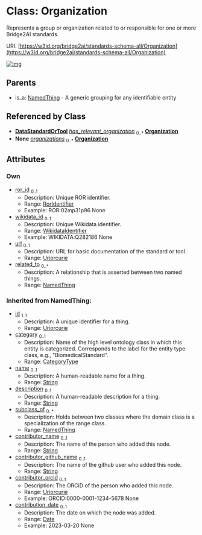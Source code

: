 
# Class: Organization

Represents a group or organization related to or responsible for one or more Bridge2AI standards.

URI: [https://w3id.org/bridge2ai/standards-schema-all/Organization](https://w3id.org/bridge2ai/standards-schema-all/Organization)


[![img](https://yuml.me/diagram/nofunky;dir:TB/class/[NamedThing]<related_to(i)%200..*-%20[Organization&#124;ror_id:ror_identifier%20%3F;wikidata_id:wikidata_identifier%20%3F;url:uriorcurie%20%3F;id(i):uriorcurie;category(i):category_type%20%3F;name(i):string%20%3F;description(i):string%20%3F;contributor_name(i):string%20%3F;contributor_github_name(i):string%20%3F;contributor_orcid(i):uriorcurie%20%3F;contribution_date(i):date%20%3F],[DataStandardOrTool]-%20has_relevant_organization%200..*>[Organization],[OrganizationContainer]++-%20organizations%200..*>[Organization],[NamedThing]^-[Organization],[OrganizationContainer],[NamedThing],[DataStandardOrTool])](https://yuml.me/diagram/nofunky;dir:TB/class/[NamedThing]<related_to(i)%200..*-%20[Organization&#124;ror_id:ror_identifier%20%3F;wikidata_id:wikidata_identifier%20%3F;url:uriorcurie%20%3F;id(i):uriorcurie;category(i):category_type%20%3F;name(i):string%20%3F;description(i):string%20%3F;contributor_name(i):string%20%3F;contributor_github_name(i):string%20%3F;contributor_orcid(i):uriorcurie%20%3F;contribution_date(i):date%20%3F],[DataStandardOrTool]-%20has_relevant_organization%200..*>[Organization],[OrganizationContainer]++-%20organizations%200..*>[Organization],[NamedThing]^-[Organization],[OrganizationContainer],[NamedThing],[DataStandardOrTool])

## Parents

 *  is_a: [NamedThing](NamedThing.md) - A generic grouping for any identifiable entity

## Referenced by Class

 *  **[DataStandardOrTool](DataStandardOrTool.md)** *[has_relevant_organization](has_relevant_organization.md)*  <sub>0..\*</sub>  **[Organization](Organization.md)**
 *  **None** *[organizations](organizations.md)*  <sub>0..\*</sub>  **[Organization](Organization.md)**

## Attributes


### Own

 * [ror_id](ror_id.md)  <sub>0..1</sub>
     * Description: Unique ROR identifier.
     * Range: [RorIdentifier](types/RorIdentifier.md)
     * Example: ROR:02mp31p96 None
 * [wikidata_id](wikidata_id.md)  <sub>0..1</sub>
     * Description: Unique Wikidata identifier.
     * Range: [WikidataIdentifier](types/WikidataIdentifier.md)
     * Example: WIKIDATA:Q282186 None
 * [url](url.md)  <sub>0..1</sub>
     * Description: URL for basic documentation of the standard or tool.
     * Range: [Uriorcurie](types/Uriorcurie.md)
 * [related_to](related_to.md)  <sub>0..\*</sub>
     * Description: A relationship that is asserted between two named things.
     * Range: [NamedThing](NamedThing.md)

### Inherited from NamedThing:

 * [id](id.md)  <sub>1..1</sub>
     * Description: A unique identifier for a thing.
     * Range: [Uriorcurie](types/Uriorcurie.md)
 * [category](category.md)  <sub>0..1</sub>
     * Description: Name of the high level ontology class in which this entity is categorized. Corresponds to the label for the entity type class, e.g., "BiomedicalStandard".
     * Range: [CategoryType](types/CategoryType.md)
 * [name](name.md)  <sub>0..1</sub>
     * Description: A human-readable name for a thing.
     * Range: [String](types/String.md)
 * [description](description.md)  <sub>0..1</sub>
     * Description: A human-readable description for a thing.
     * Range: [String](types/String.md)
 * [subclass_of](subclass_of.md)  <sub>0..\*</sub>
     * Description: Holds between two classes where the domain class is a specialization of the range class.
     * Range: [NamedThing](NamedThing.md)
 * [contributor_name](contributor_name.md)  <sub>0..1</sub>
     * Description: The name of the person who added this node.
     * Range: [String](types/String.md)
 * [contributor_github_name](contributor_github_name.md)  <sub>0..1</sub>
     * Description: The name of the github user who added this node.
     * Range: [String](types/String.md)
 * [contributor_orcid](contributor_orcid.md)  <sub>0..1</sub>
     * Description: The ORCiD of the person who added this node.
     * Range: [Uriorcurie](types/Uriorcurie.md)
     * Example: ORCID:0000-0001-1234-5678 None
 * [contribution_date](contribution_date.md)  <sub>0..1</sub>
     * Description: The date on which the node was added.
     * Range: [Date](types/Date.md)
     * Example: 2023-03-20 None
